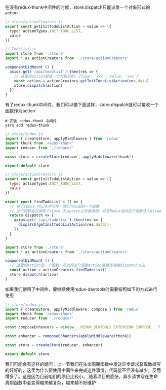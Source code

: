 在没有redux-thunk中间件的时候，store.dispatch只能派发一个对象形式的action
```js
// store/actionCreators.js
export const getInitTodoListAction = value => ({
  type: actionTypes.INIT_TODO_LIST,
  value
})
```
```js
// TodoList.js
import store from './store'
import * as actionCreators from './store/actionCreators'

componentDidMount () {
  axios.get('/api/todolist').then(res => {
    // 这里的action就是一个对象形如: {type: 'xxx', value: 'xxx'}
    const action = actionCreators.getInitTodoListAction(res.data)
    store.dispatch(action)
  })
}
```

有了redux-thunk中间件，我们可以像下面这样，store.dispatch就可以接收一个函数作为action
```shell
# 安装 redux-thunk 中间件
yarn add redux-thunk
```
```js
// store/index.js
import { createStore, applyMiddleware } from 'redux'
import thunk from 'redux-thunk'
import reducer from './reducer'

const store = createStore(reducer, applyMiddleware(thunk))

export default store
```
```js
// store/actionCreators.js
export const getInitTodoListAction = value => ({
  type: actionTypes.INIT_TODO_LIST,
  value
})

export const findTodoList = () => {
  // 有了redux-thunk中间件，我们可以返回一个函数
  // 这个函数会在调用了store.dispatch之后被调用，并且Redux会向这个函数注入dispatch方法
  return dispatch => {
    axios.get('/api/todolist').then(res => {
      dispatch(getInitTodoListAction(res.data))
    })
  }
}
```
```js
import store from './store'
import * as actionCreators from './store/actionCreators'

componentDidMount () {
  // 这里的action是一个函数，可以将这个函数action直接传递给dispatch方法
  const action = actionCreators.findTodoList()
  store.dispatch(action)
}
```


如果我们使用了中间件，要继续使用redux-devtools时需要按照如下的方式进行使用
```js
// store/index.js
import { createStore, applyMiddleware, compose } from 'redux'
import thunk from 'redux-thunk'
import reducer from './reducer'

const composeEnhancers = window.__REDUX_DEVTOOLS_EXTENSION_COMPOSE__ ? window.__REDUX_DEVTOOLS_EXTENSION_COMPOSE__({}) : compose

const enhancer = composeEnhancers(applyMiddleware(thunk))

const store = createStore(reducer, enhancer)

export default store
```

我们可能会有这样的疑问：上一节我们在生命周期函数中发送异步请求获取数据写的好好的，这里为什么要使用中间件来完成这件事情，代码量不但没有减少，反而增多了。这是因为目前咱们的项目比较小，
随着项目的膨胀，异步请求写在生命周期函数中会变得越来越复杂，越来越不好维护
